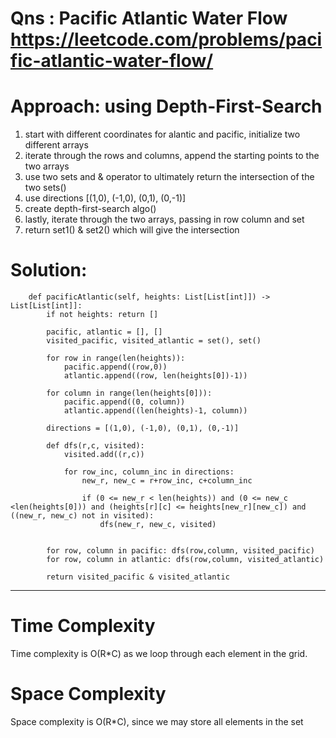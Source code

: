 # Qns : Pacific Atlantic Water Flow https://leetcode.com/problems/pacific-atlantic-water-flow/

# Approach: using Depth-First-Search
1) start with different coordinates for alantic and pacific, initialize two different arrays
2) iterate through the rows and columns, append the starting points to the two arrays
3) use two sets and & operator to ultimately return the intersection of the two sets()
4) use directions [(1,0), (-1,0), (0,1), (0,-1)]
5) create depth-first-search algo()
6) lastly, iterate through the two arrays, passing in row column and set
7) return set1() & set2() which will give the intersection

# Solution:
```
    def pacificAtlantic(self, heights: List[List[int]]) -> List[List[int]]:
        if not heights: return []

        pacific, atlantic = [], []
        visited_pacific, visited_atlantic = set(), set()

        for row in range(len(heights)):
            pacific.append((row,0))
            atlantic.append((row, len(heights[0])-1))
        
        for column in range(len(heights[0])):
            pacific.append((0, column))
            atlantic.append((len(heights)-1, column))
        
        directions = [(1,0), (-1,0), (0,1), (0,-1)]

        def dfs(r,c, visited):
            visited.add((r,c))
        
            for row_inc, column_inc in directions:
                new_r, new_c = r+row_inc, c+column_inc

                if (0 <= new_r < len(heights)) and (0 <= new_c <len(heights[0])) and (heights[r][c] <= heights[new_r][new_c]) and ((new_r, new_c) not in visited):
                    dfs(new_r, new_c, visited)


        for row, column in pacific: dfs(row,column, visited_pacific)
        for row, column in atlantic: dfs(row,column, visited_atlantic)

        return visited_pacific & visited_atlantic
```
---

# Time Complexity
Time complexity is O(R*C) as we loop through each element in the grid.

# Space Complexity
Space complexity is O(R*C), since we may store all elements in the set